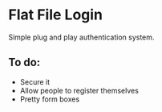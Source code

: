 Flat File Login
===============

Simple plug and play authentication system.

To do:
------
- Secure it
- Allow people to register themselves
- Pretty form boxes

